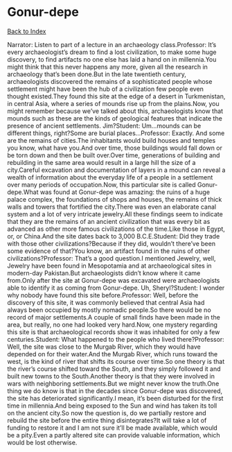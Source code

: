 # Gonur-depe
[Back to Index](https://github.com/windows10010/tpoExtractor/blob/master/README.md)

Narrator: Listen to part of a lecture in an archaeology class.Professor: It’s every archaeologist’s dream to find a lost civilization, to make some huge discovery, to find artifacts no one else has laid a hand on in millennia.You might think that this never happens any more, given all the research in archaeology that’s been done.But in the late twentieth century, archaeologists discovered the remains of a sophisticated people whose settlement might have been the hub of a civilization few people even thought existed.They found this site at the edge of a desert in Turkmenistan, in central Asia, where a series of mounds rise up from the plains.Now, you might remember because we’ve talked about this, archaeologists know that mounds such as these are the kinds of geological features that indicate the presence of ancient settlements. Jim?Student: Um…mounds can be different things, right?Some are burial places…Professor: Exactly. And some are the remains of cities.The inhabitants would build houses and temples you know, what have you.And over time, those buildings would fall down or be torn down and then be built over.Over time, generations of building and rebuilding in the same area would result in a large hill the size of a city.Careful excavation and documentation of layers in a mound can reveal a wealth of information about the everyday life of a people in a settlement over many periods of occupation.Now, this particular site is called Gonur-depe.What was found at Gonur-depe was amazing: the ruins of a huge palace complex, the foundations of shops and houses, the remains of thick walls and towers that fortified the city.There was even an elaborate canal system and a lot of very intricate jewelry.All these findings seem to indicate that they are the remains of an ancient civilization that was every bit as advanced as other more famous civilizations of the time.Like those in Egypt, or, or China.And the site dates back to 3,000 B.C.E.Student: Did they trade with those other civilizations?Because if they did, wouldn’t there’ve been some evidence of that?You know, an artifact found in the ruins of other civilizations?Professor: That’s a good question.I mentioned Jewelry, well, Jewelry have been found in Mesopotamia and at archaeological sites in modern-day Pakistan.But archaeologists didn’t know where it came from.Only after the site at Gonur-depe was excavated were archaeologists able to identify it as coming from Gonur-depe. Uh, Sheryl?Student: I wonder why nobody have found this site before.Professor: Well, before the discovery of this site, it was commonly believed that central Asia had always been occupied by mostly nomadic people.So there would be no record of major settlements.A couple of small finds have been made in the area, but really, no one had looked very hard.Now, one mystery regarding this site is that archaeological records show it was inhabited for only a few centuries.Student: What happened to the people who lived there?Professor: Well, the site was close to the Murgab River, which they would have depended on for their water.And the Murgab River, which runs toward the west, is the kind of river that shifts its course over time.So one theory is that the river’s course shifted toward the South, and they simply followed it and built new towns to the South.Another theory is that they were involved in wars with neighboring settlements.But we might never know the truth.One thing we do know is that in the decades since Gonur-depe was discovered, the site has deteriorated significantly.I mean, it’s been disturbed for the first time in millennia.And being exposed to the Sun and wind has taken its toll on the ancient city.So now the question is, do we partially restore and rebuild the site before the entire thing disintegrates?It will take a lot of funding to restore it and I am not sure it’ll be made available, which would be a pity.Even a partly altered site can provide valuable information, which would be lost otherwise. 